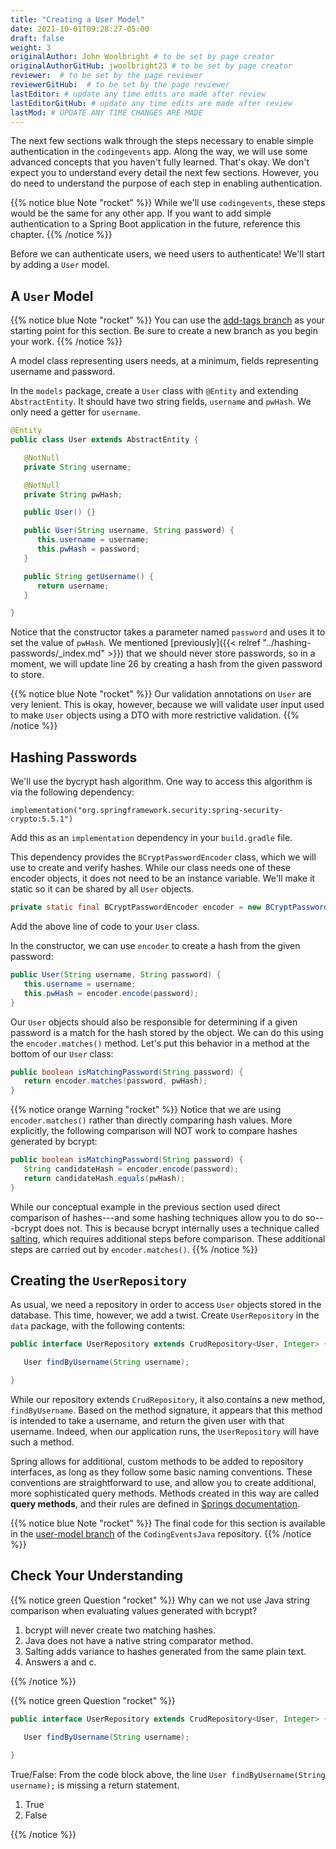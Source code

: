 ```yaml
---
title: "Creating a User Model"
date: 2021-10-01T09:28:27-05:00
draft: false
weight: 3
originalAuthor: John Woolbright # to be set by page creator
originalAuthorGitHub: jwoolbright23 # to be set by page creator
reviewer:  # to be set by the page reviewer
reviewerGitHub:  # to be set by the page reviewer
lastEditor: # update any time edits are made after review
lastEditorGitHub: # update any time edits are made after review
lastMod: # UPDATE ANY TIME CHANGES ARE MADE
---
```


The next few sections walk through the steps necessary to enable simple authentication in the `codingevents` app. Along the way, we will use some advanced concepts that you haven't fully learned. That's okay. We don't expect you to understand every detail the next few sections. However, you do need to understand the purpose of each step in enabling authentication.

{{% notice blue Note "rocket" %}}
While we'll use `codingevents`, these steps would be the same for any other app. If you want to add simple authentication to a Spring Boot application in the future, reference this chapter.
{{% /notice %}}

Before we can authenticate users, we need users to authenticate! We'll start by adding a `User` model.

## A `User` Model

{{% notice blue Note "rocket" %}}
You can use the [add-tags branch](https://github.com/LaunchCodeEducation/CodingEventsJava/tree/add-tags) as your starting point for this section. Be sure to create a new branch as you begin your work.
{{% /notice %}}

A model class representing users needs, at a minimum, fields representing username and password.

In the `models` package, create a `User` class with `@Entity` and extending `AbstractEntity`. It should have two string fields, `username` and `pwHash`. We only need a getter for `username`.

```java {linenos = true}
@Entity
public class User extends AbstractEntity {

   @NotNull
   private String username;

   @NotNull
   private String pwHash;

   public User() {}

   public User(String username, String password) {
      this.username = username;
      this.pwHash = password;
   }

   public String getUsername() {
      return username;
   }

}
```

Notice that the constructor takes a parameter named `password` and uses it to set the value of `pwHash`. We mentioned [previously]({{< relref "../hashing-passwords/_index.md" >}}) that we should never store passwords, so in a moment, we will update line 26 by creating a hash from the given password to store.

{{% notice blue Note "rocket" %}}
Our validation annotations on `User` are very lenient. This is okay, however, because we will validate user input used to make `User` objects using a DTO with more restrictive validation.
{{% /notice %}}

## Hashing Passwords

We'll use the bycrypt hash algorithm. One way to access this algorithm is via the following dependency:

```console
implementation("org.springframework.security:spring-security-crypto:5.5.1")
```

Add this as an `implementation` dependency in your `build.gradle` file. 

This dependency provides the `BCryptPasswordEncoder` class, which we will use to create and verify hashes. While our class needs one of these encoder objects, it does not need to be an instance variable. We'll make it static so it can be shared by all `User` objects.

```java
private static final BCryptPasswordEncoder encoder = new BCryptPasswordEncoder();
```

Add the above line of code to your `User` class.

In the constructor, we can use `encoder` to create a hash from the given password:

```java
public User(String username, String password) {
   this.username = username;
   this.pwHash = encoder.encode(password);
}
```

Our `User` objects should also be responsible for determining if a given password is a match for the hash stored by the object. We can do this using the `encoder.matches()` method. Let's put this behavior in a method at the bottom of our `User` class:

```java
public boolean isMatchingPassword(String password) {
   return encoder.matches(password, pwHash);
}
```

{{% notice orange Warning "rocket" %}}
Notice that we are using `encoder.matches()` rather than directly comparing hash values. More explicitly, the following comparison will NOT work to compare hashes generated by bcrypt:

```java
public boolean isMatchingPassword(String password) {
   String candidateHash = encoder.encode(password);
   return candidateHash.equals(pwHash);
} 
```

While our conceptual example in the previous section used direct comparison of hashes---and some hashing techniques allow you to do so---bcrypt does not. This is because bcrypt internally uses a technique called [salting](https://en.wikipedia.org/wiki/Salt_(cryptography)), which requires additional steps before comparison. These additional steps are carried out by `encoder.matches()`. 
{{% /notice %}}



## Creating the `UserRepository`

As usual, we need a repository in order to access `User` objects stored in the database. This time, however, we add a twist. Create `UserRepository` in the `data` package, with the following contents:

```java
public interface UserRepository extends CrudRepository<User, Integer> {

   User findByUsername(String username);

}
```

While our repository extends `CrudRepository`, it also contains a new method, `findByUsername`. Based on the method signature, it appears that this method is intended to take a username, and return the given user with that username. Indeed, when our application runs, the `UserRepository` will have such a method.

Spring allows for additional, custom methods to be added to repository interfaces, as long as they follow some basic naming conventions. These conventions are straightforward to use, and allow you to create additional, more sophisticated query methods. Methods created in this way are called **query methods**, and their rules are defined in [Springs documentation](https://docs.spring.io/spring-data/jpa/docs/current/reference/html/#jpa.query-methods.query-creation).

{{% notice blue Note "rocket" %}}
The final code for this section is available in the [user-model branch](https://github.com/LaunchCodeEducation/CodingEventsJava/tree/user-model) of the `CodingEventsJava` repository.
{{% /notice %}}

## Check Your Understanding

{{% notice green Question "rocket" %}}
Why can we not use Java string comparison when evaluating values generated with bcrypt?

1. bcrypt will never create two matching hashes.
1. Java does not have a native string comparator method.
1. Salting adds variance to hashes generated from the same plain text.
1. Answers a and c.

<!-- Solution: .. ans: 3, Salting adds variance to hashes generated from the same plain text.
 -->
{{% /notice %}}

{{% notice green Question "rocket" %}}
```java
public interface UserRepository extends CrudRepository<User, Integer> {

   User findByUsername(String username);

}
```

True/False: From the code block above, the line `User findByUsername(String username);` is missing a return statement.

1. True
1. False

<!-- Solution: .. ans: False, line 11 is a special query method that takes advantage of logic written in Spring to determine how it functions.
 -->
{{% /notice %}}